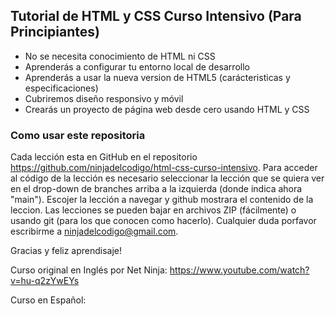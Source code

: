 ## Tutorial de HTML y CSS Curso Intensivo (Para Principiantes)  

* No se necesita conocimiento de HTML ni CSS 
* Aprenderás a configurar tu entorno local de desarrollo
* Aprenderás a usar la nueva version de HTML5 (carácteristicas y especificaciones)
* Cubriremos diseño responsivo y móvil
* Crearás un proyecto de página web desde cero usando HTML y CSS

### Como usar este repositoria

Cada lección esta en GitHub en el repositorio https://github.com/ninjadelcodigo/html-css-curso-intensivo.
Para acceder al código de la lección es necesario seleccionar la lección que se quiera ver en el drop-down de branches arriba a la izquierda (donde indica ahora "main").  Escojer la lección a navegar y github mostrara el contenido de la leccion.
Las lecciones se pueden bajar en archivos ZIP (fácilmente) o usando git (para los que conocen como hacerlo).
Cualquier duda porfavor escribirme a ninjadelcodigo@gmail.com.

Gracias y feliz aprendisaje!


Curso original en Inglés por Net Ninja:  https://www.youtube.com/watch?v=hu-q2zYwEYs

Curso en Español: 
